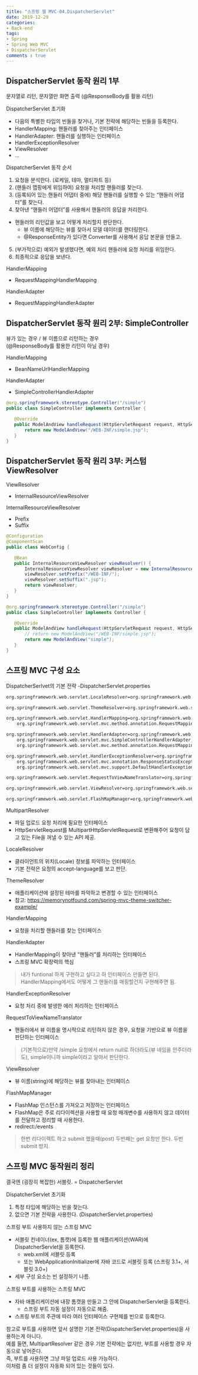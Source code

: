 ```yaml
---
title: "스프링 웹 MVC-04.DispatcherServlet"
date: 2019-12-29
categories: 
- Back-end
tags:
- Spring 
- Spring Web MVC
- DispatcherServlet
comments : true
---
```


## DispatcherServlet 동작 원리 1부
문자열로 리턴, 문자열만 화면 출력
(@ResponseBody를 활용 리턴)


DispatcherServlet 초기화
- 다음의 특별한 타입의 빈들을 찾거나, 기본 전략에 해당하는 빈들을 등록한다.
- HandlerMapping: 핸들러를 찾아주는 인터페이스
- HandlerAdapter: 핸들러를 실행하는 인터페이스
- HandlerExceptionResolver
- ViewResolver
- ...


DispatcherServlet 동작 순서
1. 요청을 분석한다. (로케일, 테마, 멀티파트 등)
2. (핸들러 맵핑에게 위임하여) 요청을 처리할 핸들러를 찾는다. 
3. (등록되어 있는 핸들러 어댑터 중에) 해당 핸들러를 실행할 수 있는 “핸들러 어댑터”를 찾는다.
4. 찾아낸 “핸들러 어댑터”를 사용해서 핸들러의 응답을 처리한다.
  - 핸들러의 리턴값을 보고 어떻게 처리할지 판단한다.
    - 뷰 이름에 해당하는 뷰를 찾아서 모델 데이터를 랜더링한다.
    - @ResponseEntity가 있다면 Converter를 사용해서 응답 본문을 만들고.
5. (부가적으로) 예외가 발생했다면, 예외 처리 핸들러에 요청 처리를 위임한다.
6. 최종적으로 응답을 보낸다.

HandlerMapping
- RequestMappingHandlerMapping

HandlerAdapter
- RequestMappingHandlerAdapter


## DispatcherServlet 동작 원리 2부: SimpleController
뷰가 있는 경우 / 뷰 이름으로 리턴하는 경우        
(@ResponseBody를 활용한 리턴이 아닐 경우)          


HandlerMapping
- BeanNameUrlHandlerMapping

HandlerAdapter
- SimpleControllerHandlerAdapter

~~~java
@org.springframework.stereotype.Controller("/simple")
public class SimpleController implements Controller {

   @Override
   public ModelAndView handleRequest(HttpServletRequest request, HttpServletResponse response) throws Exception {
       return new ModelAndView("/WEB-INF/simple.jsp");
   }
}
~~~


## DispatcherServlet 동작 원리 3부: 커스텀 ViewResolver


ViewResolver
- InternalResourceViewResolver

InternalResourceViewResolver
- Prefix
- Suffix

~~~ java
@Configuration
@ComponentScan
public class WebConfig {

   @Bean
   public InternalResourceViewResolver viewResolver() {
       InternalResourceViewResolver viewResolver = new InternalResourceViewResolver();
       viewResolver.setPrefix("/WEB-INF/");
       viewResolver.setSuffix(".jsp");
       return viewResolver;
   }
}
~~~
~~~java
@org.springframework.stereotype.Controller("/simple")
public class SimpleController implements Controller {

   @Override
   public ModelAndView handleRequest(HttpServletRequest request, HttpServletResponse response) throws Exception {
       // return new ModelAndView("/WEB-INF/simple.jsp");
       return new ModelAndView("simple");
   }
}
~~~



## 스프링 MVC 구성 요소

DispatcherSerlvet의 기본 전략
-DispatcherServlet.properties
~~~xml
org.springframework.web.servlet.LocaleResolver=org.springframework.web.servlet.i18n.AcceptHeaderLocaleResolver

org.springframework.web.servlet.ThemeResolver=org.springframework.web.servlet.theme.FixedThemeResolver

org.springframework.web.servlet.HandlerMapping=org.springframework.web.servlet.handler.BeanNameUrlHandlerMapping,\
	org.springframework.web.servlet.mvc.method.annotation.RequestMappingHandlerMapping

org.springframework.web.servlet.HandlerAdapter=org.springframework.web.servlet.mvc.HttpRequestHandlerAdapter,\
	org.springframework.web.servlet.mvc.SimpleControllerHandlerAdapter,\
	org.springframework.web.servlet.mvc.method.annotation.RequestMappingHandlerAdapter

org.springframework.web.servlet.HandlerExceptionResolver=org.springframework.web.servlet.mvc.method.annotation.ExceptionHandlerExceptionResolver,\
	org.springframework.web.servlet.mvc.annotation.ResponseStatusExceptionResolver,\
	org.springframework.web.servlet.mvc.support.DefaultHandlerExceptionResolver

org.springframework.web.servlet.RequestToViewNameTranslator=org.springframework.web.servlet.view.DefaultRequestToViewNameTranslator

org.springframework.web.servlet.ViewResolver=org.springframework.web.servlet.view.InternalResourceViewResolver

org.springframework.web.servlet.FlashMapManager=org.springframework.web.servlet.support.SessionFlashMapManager
~~~


MultipartResolver
- 파일 업로드 요청 처리에 필요한 인터페이스
- HttpServletRequest를 MultipartHttpServletRequest로 변환해주어 요청이 담고 있는 File을 꺼낼 수 있는 API 제공.

LocaleResolver
- 클라이언트의 위치(Locale) 정보를 파악하는 인터페이스
- 기본 전략은 요청의 accept-language를 보고 판단.

ThemeResolver
- 애플리케이션에 설정된 테마를 파악하고  변경할 수 있는 인터페이스
- 참고: https://memorynotfound.com/spring-mvc-theme-switcher-example/

HandlerMapping
- 요청을 처리할 핸들러를 찾는 인터페이스

HandlerAdapter
- HandlerMapping이 찾아낸 “핸들러”를 처리하는 인터페이스
- 스프링 MVC 확장력의 핵심
>내가 funtional 하게 구현하고 싶다고 하 인터페이스 만들면 된다. HandlerMapping에서도 어떻게 그 핸들러를 매핑할건지 구현해주면 됨.

HandlerExceptionResolver
- 요청 처리 중에 발생한 에러 처리하는 인터페이스

RequestToViewNameTranslator
- 핸들러에서 뷰 이름을 명시적으로 리턴하지 않은 경우, 요청을 기반으로 뷰 이름을 판단하는 인터페이스
> (기본적으로)만약 /simple 요청에서 return null로 하더라도(뷰 네임을 안주더라도), simple이니까 simple이라고 알아서 판단한다. 

ViewResolver
- 뷰 이름(string)에 해당하는 뷰를 찾아내는 인터페이스

FlashMapManager
- FlashMap 인스턴스를 가져오고 저장하는 인터페이스
- FlashMap은 주로 리다이렉션을 사용할 때 요청 매개변수를 사용하지 않고 데이터를 전달하고 정리할 때 사용한다.
- redirect:/events
> 한번 리다이렉트 하고 submit 했을때(post) 두번째는 get 요청만 한다.
두번 submit 방지. 



## 스프링 MVC 동작원리 정리

결국엔 (굉장히 복잡한) 서블릿.
= DispatcherServlet

DispatcherServlet 초기화
1. 특정 타입에 해당하는 빈을 찾는다.
2. 없으면 기본 전략을 사용한다. (DispatcherServlet.properties)


스프링 부트 사용하지 않는 스프링 MVC
- 서블릿 컨네이너(ex, 톰캣)에 등록한 웹 애플리케이션(WAR)에 DispatcherServlet을 등록한다.
  - web.xml에 서블릿 등록
  - 또는 WebApplicationInitializer에 자바 코드로 서블릿 등록 (스프링 3.1+, 서블릿 3.0+)
- 세부 구성 요소는 빈 설정하기 나름.


스프링 부트를 사용하는 스프링 MVC
- 자바 애플리케이션에 내장 톰캣을 만들고 그 안에 DispatcherServlet을 등록한다.
  - 스프링 부트 자동 설정이 자동으로 해줌.
- 스프링 부트의 주관에 따라 여러 인터페이스 구현체를 빈으로 등록한다.

참고로 부트를 사용하면 앞서 설명한 기본 전략(DispatcherServlet.properties)을 사용하는게 아니다.         
예를 들면, MultipartResolver 같은 경우 기본 전략에는 없지만, 부트를 사용할 경우 자동으로 넣어준다.        
즉, 부트를 사용하면 그냥 파일 업로드 사용 가능하다.        
이처럼 좀 더 설정이 자동화 되어 있는 것들이 있다.       
